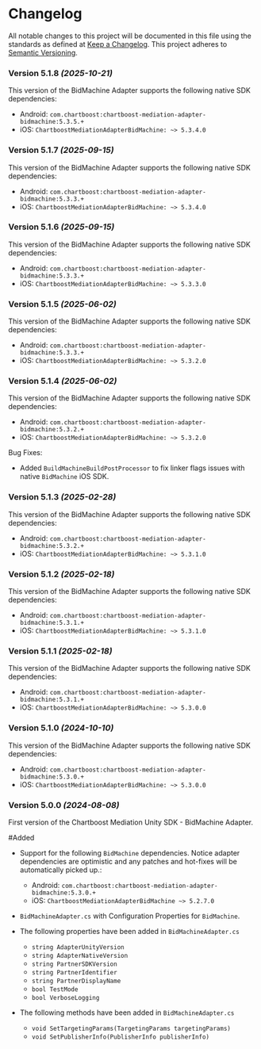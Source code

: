 # Changelog
All notable changes to this project will be documented in this file using the standards as defined at [Keep a Changelog](https://keepachangelog.com/en/1.0.0/). This project adheres to [Semantic Versioning](https://semver.org/spec/v2.0.0).

### Version 5.1.8 *(2025-10-21)*
This version of the BidMachine Adapter supports the following native SDK dependencies:
  * Android: `com.chartboost:chartboost-mediation-adapter-bidmachine:5.3.5.+`
  * iOS: `ChartboostMediationAdapterBidMachine: ~> 5.3.4.0`

### Version 5.1.7 *(2025-09-15)*
This version of the BidMachine Adapter supports the following native SDK dependencies:
  * Android: `com.chartboost:chartboost-mediation-adapter-bidmachine:5.3.3.+`
  * iOS: `ChartboostMediationAdapterBidMachine: ~> 5.3.4.0`

### Version 5.1.6 *(2025-09-15)*
This version of the BidMachine Adapter supports the following native SDK dependencies:
  * Android: `com.chartboost:chartboost-mediation-adapter-bidmachine:5.3.3.+`
  * iOS: `ChartboostMediationAdapterBidMachine: ~> 5.3.3.0`

### Version 5.1.5 *(2025-06-02)*
This version of the BidMachine Adapter supports the following native SDK dependencies:
  * Android: `com.chartboost:chartboost-mediation-adapter-bidmachine:5.3.3.+`
  * iOS: `ChartboostMediationAdapterBidMachine: ~> 5.3.2.0`

### Version 5.1.4 *(2025-06-02)*
This version of the BidMachine Adapter supports the following native SDK dependencies:
  * Android: `com.chartboost:chartboost-mediation-adapter-bidmachine:5.3.2.+`
  * iOS: `ChartboostMediationAdapterBidMachine: ~> 5.3.2.0`

Bug Fixes:
 * Added `BuildMachineBuildPostProcessor` to fix linker flags issues with native `BidMachine` iOS SDK.

### Version 5.1.3 *(2025-02-28)*
This version of the BidMachine Adapter supports the following native SDK dependencies:
  * Android: `com.chartboost:chartboost-mediation-adapter-bidmachine:5.3.2.+`
  * iOS: `ChartboostMediationAdapterBidMachine: ~> 5.3.1.0`

### Version 5.1.2 *(2025-02-18)*
This version of the BidMachine Adapter supports the following native SDK dependencies:
  * Android: `com.chartboost:chartboost-mediation-adapter-bidmachine:5.3.1.+`
  * iOS: `ChartboostMediationAdapterBidMachine: ~> 5.3.1.0`

### Version 5.1.1 *(2025-02-18)*
This version of the BidMachine Adapter supports the following native SDK dependencies:
  * Android: `com.chartboost:chartboost-mediation-adapter-bidmachine:5.3.1.+`
  * iOS: `ChartboostMediationAdapterBidMachine: ~> 5.3.0.0`

### Version 5.1.0 *(2024-10-10)*
This version of the BidMachine Adapter supports the following native SDK dependencies:
  * Android: `com.chartboost:chartboost-mediation-adapter-bidmachine:5.3.0.+`
  * iOS: `ChartboostMediationAdapterBidMachine: ~> 5.3.0.0`

### Version 5.0.0 *(2024-08-08)*

First version of the Chartboost Mediation Unity SDK - BidMachine Adapter.

#Added
- Support for the following `BidMachine` dependencies. Notice adapter dependencies are optimistic and any patches and hot-fixes will be automatically picked up.:
    * Android: `com.chartboost:chartboost-mediation-adapter-bidmachine:5.3.0.+`
    * iOS: `ChartboostMediationAdapterBidMachine ~> 5.2.7.0`
    
- `BidMachineAdapter.cs` with Configuration Properties for `BidMachine`.
- The following properties have been added in `BidMachineAdapter.cs`
    * `string AdapterUnityVersion`
    * `string AdapterNativeVersion`
    * `string PartnerSDKVersion`
    * `string PartnerIdentifier`
    * `string PartnerDisplayName`
    * `bool TestMode`
    * `bool VerboseLogging`
- The following methods have been added in `BidMachineAdapter.cs`
    * `void SetTargetingParams(TargetingParams targetingParams)`
    * `void SetPublisherInfo(PublisherInfo publisherInfo)`
